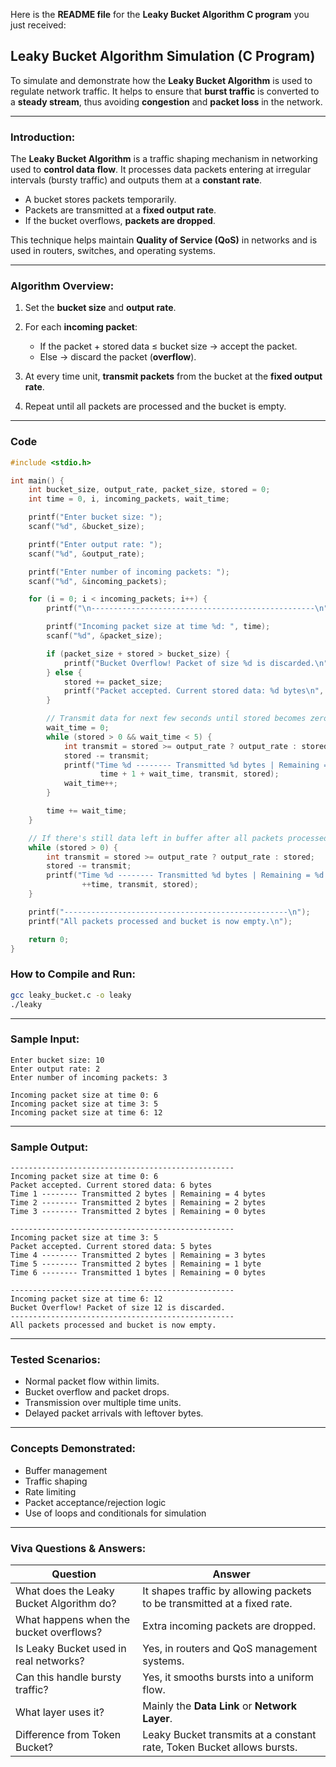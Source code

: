 Here is the **README file** for the **Leaky Bucket Algorithm C program** you just received:
## Leaky Bucket Algorithm Simulation (C Program)


To simulate and demonstrate how the **Leaky Bucket Algorithm** is used to regulate network traffic. It helps to ensure that **burst traffic** is converted to a **steady stream**, thus avoiding **congestion** and **packet loss** in the network.

---

###  **Introduction:**

The **Leaky Bucket Algorithm** is a traffic shaping mechanism in networking used to **control data flow**. It processes data packets entering at irregular intervals (bursty traffic) and outputs them at a **constant rate**.

* A bucket stores packets temporarily.
* Packets are transmitted at a **fixed output rate**.
* If the bucket overflows, **packets are dropped**.

This technique helps maintain **Quality of Service (QoS)** in networks and is used in routers, switches, and operating systems.

---

###  **Algorithm Overview:**

1. Set the **bucket size** and **output rate**.
2. For each **incoming packet**:

   * If the packet + stored data ≤ bucket size → accept the packet.
   * Else → discard the packet (**overflow**).
3. At every time unit, **transmit packets** from the bucket at the **fixed output rate**.
4. Repeat until all packets are processed and the bucket is empty.

---

### Code

```c
#include <stdio.h>

int main() {
    int bucket_size, output_rate, packet_size, stored = 0;
    int time = 0, i, incoming_packets, wait_time;

    printf("Enter bucket size: ");
    scanf("%d", &bucket_size);

    printf("Enter output rate: ");
    scanf("%d", &output_rate);

    printf("Enter number of incoming packets: ");
    scanf("%d", &incoming_packets);

    for (i = 0; i < incoming_packets; i++) {
        printf("\n--------------------------------------------------\n");

        printf("Incoming packet size at time %d: ", time);
        scanf("%d", &packet_size);

        if (packet_size + stored > bucket_size) {
            printf("Bucket Overflow! Packet of size %d is discarded.\n", packet_size);
        } else {
            stored += packet_size;
            printf("Packet accepted. Current stored data: %d bytes\n", stored);
        }

        // Transmit data for next few seconds until stored becomes zero
        wait_time = 0;
        while (stored > 0 && wait_time < 5) {
            int transmit = stored >= output_rate ? output_rate : stored;
            stored -= transmit;
            printf("Time %d -------- Transmitted %d bytes | Remaining = %d bytes\n", 
                    time + 1 + wait_time, transmit, stored);
            wait_time++;
        }

        time += wait_time;
    }

    // If there's still data left in buffer after all packets processed
    while (stored > 0) {
        int transmit = stored >= output_rate ? output_rate : stored;
        stored -= transmit;
        printf("Time %d -------- Transmitted %d bytes | Remaining = %d bytes\n", 
                ++time, transmit, stored);
    }

    printf("--------------------------------------------------\n");
    printf("All packets processed and bucket is now empty.\n");

    return 0;
}
```

###  **How to Compile and Run:**

```bash
gcc leaky_bucket.c -o leaky
./leaky
```

---

###  **Sample Input:**

```
Enter bucket size: 10
Enter output rate: 2
Enter number of incoming packets: 3

Incoming packet size at time 0: 6
Incoming packet size at time 3: 5
Incoming packet size at time 6: 12
```

---

###  **Sample Output:**

```
--------------------------------------------------
Incoming packet size at time 0: 6
Packet accepted. Current stored data: 6 bytes
Time 1 -------- Transmitted 2 bytes | Remaining = 4 bytes
Time 2 -------- Transmitted 2 bytes | Remaining = 2 bytes
Time 3 -------- Transmitted 2 bytes | Remaining = 0 bytes

--------------------------------------------------
Incoming packet size at time 3: 5
Packet accepted. Current stored data: 5 bytes
Time 4 -------- Transmitted 2 bytes | Remaining = 3 bytes
Time 5 -------- Transmitted 2 bytes | Remaining = 1 byte
Time 6 -------- Transmitted 1 bytes | Remaining = 0 bytes

--------------------------------------------------
Incoming packet size at time 6: 12
Bucket Overflow! Packet of size 12 is discarded.
--------------------------------------------------
All packets processed and bucket is now empty.
```

---

###  **Tested Scenarios:**

* Normal packet flow within limits.
* Bucket overflow and packet drops.
* Transmission over multiple time units.
* Delayed packet arrivals with leftover bytes.

---

###  **Concepts Demonstrated:**

* Buffer management
* Traffic shaping
* Rate limiting
* Packet acceptance/rejection logic
* Use of loops and conditionals for simulation

---

### **Viva Questions & Answers:**

| Question                                 | Answer                                                                   |
| ---------------------------------------- | ------------------------------------------------------------------------ |
| What does the Leaky Bucket Algorithm do? | It shapes traffic by allowing packets to be transmitted at a fixed rate. |
| What happens when the bucket overflows?  | Extra incoming packets are dropped.                                      |
| Is Leaky Bucket used in real networks?   | Yes, in routers and QoS management systems.                              |
| Can this handle bursty traffic?          | Yes, it smooths bursts into a uniform flow.                              |
| What layer uses it?                      | Mainly the **Data Link** or **Network Layer**.                           |
| Difference from Token Bucket?            | Leaky Bucket transmits at a constant rate, Token Bucket allows bursts.   |
